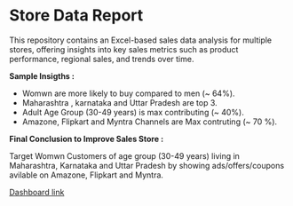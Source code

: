 # Store Data Report
This repository contains an Excel-based sales data analysis for multiple stores, offering insights into key sales metrics such as product performance, regional sales, and trends over time.


**Sample Insigths :**

* Womwn are more likely to buy compared to men (~ 64%).
* Maharashtra , karnataka and Uttar Pradesh are top 3.
* Adult Age Group (30-49 years) is max contributing (~ 40%).
* Amazone, Flipkart and Myntra Channels are Max contruting (~ 70 %).


**Final Conclusion to Improve Sales Store :**

Target Womwn Customers of age group (30-49 years) living in Maharashtra, Karnataka and Uttar Pradesh 
by showing ads/offers/coupons avilable on Amazone, Flipkart and Myntra.

[Dashboard link](https://github.com/Suniljoshi-2003/Excel/blob/main/Sales%20Store%20data%20Project_xlsx.xlsx)
